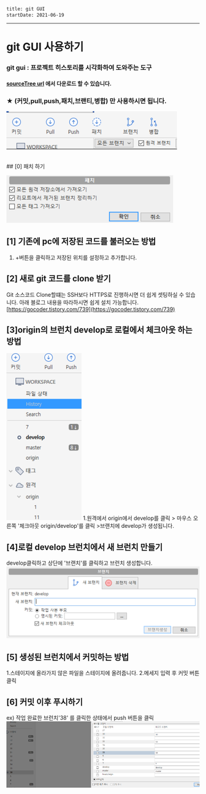```
title: git GUI
startDate: 2021-06-19
```
---


# git GUI 사용하기

### **git gui : 프로젝트 히스토리를 시각화하여 도와주는 도구**

#### [sourceTree url](https://www.sourcetreeapp.com/) 에서 다운로드 할 수 있습니다.

### ★ (커밋,pull,push,패치,브랜티,병합) 만 사용하시면 됩니다.
![img.png](img.png)

<br>
## [0] 패치 하기

![img_1.png](img_1.png)
## [1] 기존에 pc에 저장된 코드를 불러오는 방법

1. +버튼을 클릭하고 저장된 위치를 설정하고 추가합니다.

## [2] 새로 git 코드를 clone 받기

Git 소스코드 Clone할떄는 SSH보다 HTTPS로 진행하시면 더 쉽게 셋팅하실 수 있습니다.
아래 블로그 내용을 따라하시면 쉽게 설치 가능합니다.
[https://gocoder.tistory.com/739](https://gocoder.tistory.com/739)

## [3]origin의 브런치 develop로 로컬에서 체크아웃 하는 방법

![img_2.png](img_2.png)
1.원격에서 origin에서 develop를 클릭 > 마우스 오른쪽 '체크아웃 origin/develop'를 클릭 >브랜치에 develop가 생성됩니다.

## [4]로컬 develop 브런치에서 새 브런치 만들기

develop클릭하고 상단에 '브랜치'를 클릭하고 브런치 생성합니다.
![img_3.png](img_3.png)
## [5] 생성된 브런치에서 커밋하는 방법

1.스테이지에 올라가지 않은 파일을 스테이지에 올려줍니다.
2.메세지 입력 후 커밋 버튼 클릭

## [6] 커밋 이후 푸시하기

ex) 작업 완료한 브런치'38' 를 클릭한 상태에서 push 버튼을 클릭
![img_5.png](img_5.png)